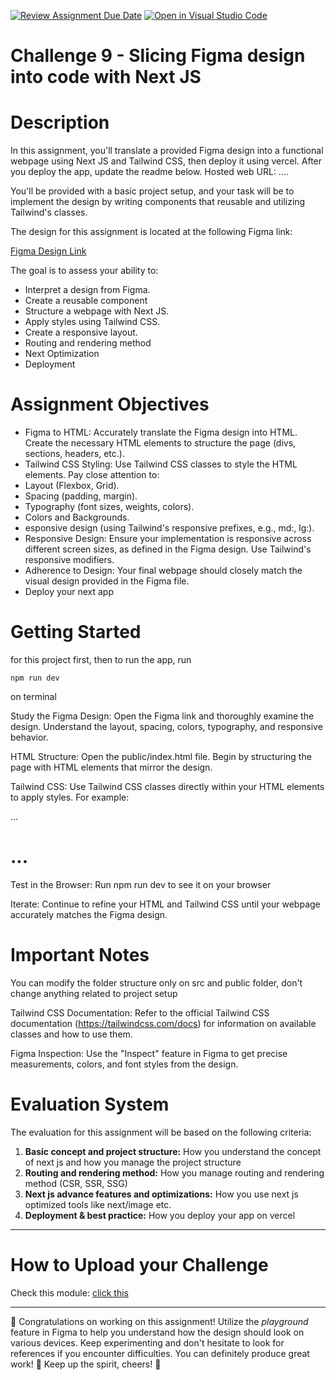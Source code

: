 [![Review Assignment Due Date](https://classroom.github.com/assets/deadline-readme-button-22041afd0340ce965d47ae6ef1cefeee28c7c493a6346c4f15d667ab976d596c.svg)](https://classroom.github.com/a/vmcAZdFI)
[![Open in Visual Studio Code](https://classroom.github.com/assets/open-in-vscode-2e0aaae1b6195c2367325f4f02e2d04e9abb55f0b24a779b69b11b9e10269abc.svg)](https://classroom.github.com/online_ide?assignment_repo_id=21045099&assignment_repo_type=AssignmentRepo)
# Challenge 9 - Slicing Figma design into code with Next JS

# Description

In this assignment, you'll translate a provided Figma design into a functional webpage using Next JS and Tailwind CSS, then deploy it using vercel. After you deploy the app, update the readme below.
Hosted web URL: ....

You'll be provided with a basic project setup, and your task will be to implement the design by writing components that reusable and utilizing Tailwind's classes.

The design for this assignment is located at the following Figma link:

[Figma Design Link](https://www.figma.com/design/PjR3Adxi8eZbS2cmdPuG52/Front-End-Developer-Test---Movie-Explorer-App?node-id=8411-143671&p=f)

The goal is to assess your ability to:

- Interpret a design from Figma.
- Create a reusable component
- Structure a webpage with Next JS.
- Apply styles using Tailwind CSS.
- Create a responsive layout.
- Routing and rendering method
- Next Optimization
- Deployment

# Assignment Objectives

- Figma to HTML: Accurately translate the Figma design into HTML. Create the necessary HTML elements to structure the page (divs, sections, headers, etc.).
- Tailwind CSS Styling: Use Tailwind CSS classes to style the HTML elements. Pay close attention to:
- Layout (Flexbox, Grid).
- Spacing (padding, margin).
- Typography (font sizes, weights, colors).
- Colors and Backgrounds.
- esponsive design (using Tailwind's responsive prefixes, e.g., md:, lg:).
- Responsive Design: Ensure your implementation is responsive across different screen sizes, as defined in the Figma design. Use Tailwind's responsive modifiers.
- Adherence to Design: Your final webpage should closely match the visual design provided in the Figma file.
- Deploy your next app

# Getting Started

for this project first, then to run the app, run

```
npm run dev
```

on terminal

Study the Figma Design: Open the Figma link and thoroughly examine the design. Understand the layout, spacing, colors, typography, and responsive behavior.

HTML Structure: Open the public/index.html file. Begin by structuring the page with HTML elements that mirror the design.

Tailwind CSS: Use Tailwind CSS classes directly within your HTML elements to apply styles. For example:

<div class="flex justify-center items-center">...</div>

<h1 class="text-3xl font-bold text-blue-600">...</h1>

Test in the Browser: Run npm run dev to see it on your browser

Iterate: Continue to refine your HTML and Tailwind CSS until your webpage accurately matches the Figma design.

# Important Notes

You can modify the folder structure only on src and public folder, don't change anything related to project setup

Tailwind CSS Documentation: Refer to the official Tailwind CSS documentation (https://tailwindcss.com/docs) for information on available classes and how to use them.

Figma Inspection: Use the "Inspect" feature in Figma to get precise measurements, colors, and font styles from the design.

# Evaluation System

The evaluation for this assignment will be based on the following criteria:

1.  **Basic concept and project structure:** How you understand the concept of next js and how you manage the project structure
2.  **Routing and rendering method:** How you manage routing and rendering method (CSR, SSR, SSG)
3.  **Next js advance features and optimizations:** How you use next js optimized tools like next/image etc.
4.  **Deployment & best practice:** How you deploy your app on vercel

---

# How to Upload your Challenge

Check this module: [click this](https://orchid-clematis-3e4.notion.site/Panduan-Penggunaan-Git-Untuk-Upload-Assignment-e2d80a19b3684f5d8f1a4209dcf85445?pvs=73)

---

🎉 Congratulations on working on this assignment! Utilize the _playground_ feature in Figma to help you understand how the design should look on various devices. Keep experimenting and don't hesitate to look for references if you encounter difficulties. You can definitely produce great work! 🚀 Keep up the spirit, cheers! 🎈
